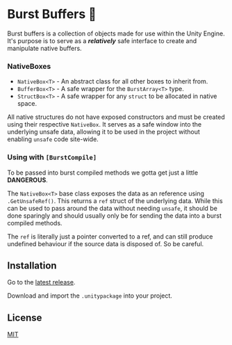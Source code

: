 # Burst Buffers 🚀
Burst buffers is a collection of objects made for use within the Unity Engine. It's purpose is to serve as a ***relatively*** safe interface to create and manipulate native buffers.

### NativeBoxes
- `NativeBox<T>` - An abstract class for all other boxes to inherit from.
- `BufferBox<T>` - A safe wrapper for the `BurstArray<T>` type.
- `StructBox<T>` - A safe wrapper for any `struct` to be allocated in native space.

All native structures do not have exposed constructors and must be created using their respective `NativeBox`. It serves as a safe window into the underlying unsafe data, allowing it to be used in the project without enabling `unsafe` code site-wide.

### Using with `[BurstCompile]`
To be passed into burst compiled methods we gotta get just a little **DANGEROUS**.

The `NativeBox<T>` base class exposes the data as an reference using `.GetUnsafeRef()`. This returns a `ref` struct of the underlying data. While this can be used to pass around the data without needing `unsafe`, it should be done sparingly and should usually only be for sending the data into a burst compiled methods.

The `ref` is literally just a pointer converted to a ref, and can still produce undefined behaviour if the source data is disposed of. So be careful.

## Installation
Go to the [latest release](https://github.com/rhedgeco/BurstBuffers/releases/latest).

Download and import the `.unitypackage` into your project.

## License
[MIT](LICENSE.md)